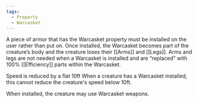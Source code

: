 ```yaml
---
tags:
  - Property
  - Warcasket
---
```

A piece of armor that has the Warcasket property must be installed on the user rather than put on. Once installed, the Warcasket becomes part of the creature’s body and the creature loses their [[Arms]] and [[Legs]]. Arms and legs are not needed when a Warcasket is installed and are “replaced” with 100% [[Efficiency]] parts within the Warcasket.

Speed is reduced by a flat 10ft When a creature has a Warcasket installed, this cannot reduce the creature's speed below 10ft.

When installed, the creature may use Warcasket weapons.